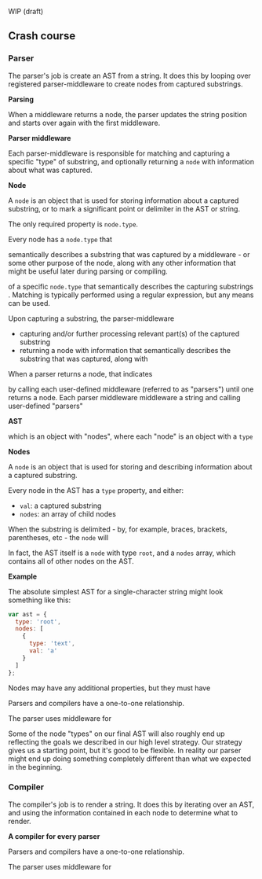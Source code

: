 WIP (draft)

## Crash course

### Parser

The parser's job is create an AST from a string. It does this by looping over registered parser-middleware to create nodes from captured substrings.

**Parsing**

When a middleware returns a node, the parser updates the string position and starts over again with the first middleware.

**Parser middleware**

Each parser-middleware is responsible for matching and capturing a specific "type" of substring, and optionally returning a `node` with information about what was captured.

**Node**

A `node` is an object that is used for storing information about a captured substring, or to mark a significant point or delimiter in the AST or string.

The only required property is `node.type`.

Every node has a `node.type` that

semantically describes a substring that was captured by a middleware - or some other  purpose of the node, along with any other information that might be useful later during parsing or compiling.

of a specific `node.type` that semantically describes the  capturing substrings
. Matching is typically performed using a regular expression, but any means can be used.

Upon capturing a substring, the parser-middleware

- capturing and/or further processing relevant part(s) of the captured substring
- returning a node with information that semantically describes the substring that was captured, along with

When a parser returns a node, that indicates

by calling each user-defined middleware (referred to as "parsers") until one returns a node.
Each parser middleware
middleware
 a string and calling user-defined "parsers"

**AST**

which is an object with "nodes", where each "node" is an object with a `type`

**Nodes**

A `node` is an object that is used for storing and describing information about a captured substring.

Every node in the AST has a `type` property, and either:

- `val`: a captured substring
- `nodes`: an array of child nodes

When the substring is delimited - by, for example, braces, brackets, parentheses, etc - the `node` will

In fact, the AST itself is a `node` with type `root`, and a `nodes` array, which contains all of other nodes on the AST.

**Example**

The absolute simplest AST for a single-character string might look something like this:

```js
var ast = {
  type: 'root',
  nodes: [
    {
      type: 'text',
      val: 'a'
    }
  ]
};
```

Nodes may have any additional properties, but they must have

Parsers and compilers have a one-to-one relationship.

The parser uses middleware for

Some of the node "types" on our final AST will also roughly end up reflecting the goals we described in our high level strategy. Our strategy gives us a starting point, but it's good to be flexible. In reality our parser might end up doing something completely different than what we expected in the beginning.

### Compiler

The compiler's job is to render a string. It does this by iterating over an AST, and using the information contained in each node to determine what to render.

**A compiler for every parser**

Parsers and compilers have a one-to-one relationship.

The parser uses middleware for


